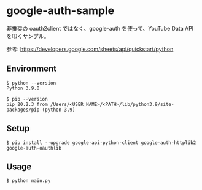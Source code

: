 # google-auth-sample

非推奨の oauth2client ではなく、google-auth を使って、YouTube Data API を叩くサンプル。

参考: https://developers.google.com/sheets/api/quickstart/python

## Environment

```
$ python --version
Python 3.9.0

$ pip --version
pip 20.2.3 from /Users/<USER_NAME>/<PATH>/lib/python3.9/site-packages/pip (python 3.9)

```

## Setup

```
$ pip install --upgrade google-api-python-client google-auth-httplib2 google-auth-oauthlib
```

## Usage 

```
$ python main.py
```
